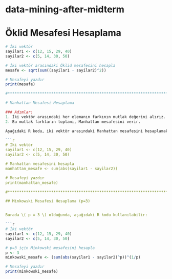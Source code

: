 # data-mining-after-midterm

# Öklid Mesafesi Hesaplama


```r
# İki vektör
sayilar1 <- c(12, 15, 29, 40)
sayilar2 <- c(5, 14, 30, 50)

# İki vektör arasındaki Öklid mesafesini hesapla
mesafe <- sqrt(sum((sayilar1 - sayilar2)^2))

# Mesafeyi yazdır
print(mesafe)

#*************************************************************************************************************************

# Manhattan Mesafesi Hesaplama

### Adımlar:
1. İki vektör arasındaki her elemanın farkının mutlak değerini alırız.
2. Bu mutlak farkların toplamı, Manhattan mesafesini verir.

Aşağıdaki R kodu, iki vektör arasındaki Manhattan mesafesini hesaplamak için kullanılabilir:

```r
# İki vektör
sayilar1 <- c(12, 15, 29, 40)
sayilar2 <- c(5, 14, 30, 50)

# Manhattan mesafesini hesapla
manhattan_mesafe <- sum(abs(sayilar1 - sayilar2))

# Mesafeyi yazdır
print(manhattan_mesafe)

#***************************************************************************************************************************

## Minkowski Mesafesi Hesaplama (p=3)


Burada \( p = 3 \) olduğunda, aşağıdaki R kodu kullanılabilir:

```r
# İki vektör
sayilar1 <- c(12, 15, 29, 40)
sayilar2 <- c(5, 14, 30, 50)

# p=3 için Minkowski mesafesini hesapla
p <- 3
minkowski_mesafe <- (sum(abs(sayilar1 - sayilar2)^p))^(1/p)

# Mesafeyi yazdır
print(minkowski_mesafe)



